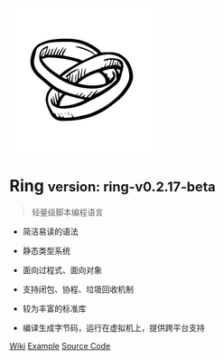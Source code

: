<!-- _coverpage.md -->

![](./media/ring-logo-1.png)

# Ring <small>version: ring-v0.2.17-beta</small>

> 轻量级脚本编程语言
> 

- 简洁易读的语法

- 静态类型系统

- 面向过程式、面向对象


- 支持闭包、协程、垃圾回收机制

- 较为丰富的标准库

- 编译生成字节码，运行在虚拟机上，提供跨平台支持

[Wiki](./markdown/index-v2/001-Ring简介.md)
[Example](https://example.ring.wiki/)
[Source Code](https://github.com/GeneralSandman/Ring)

